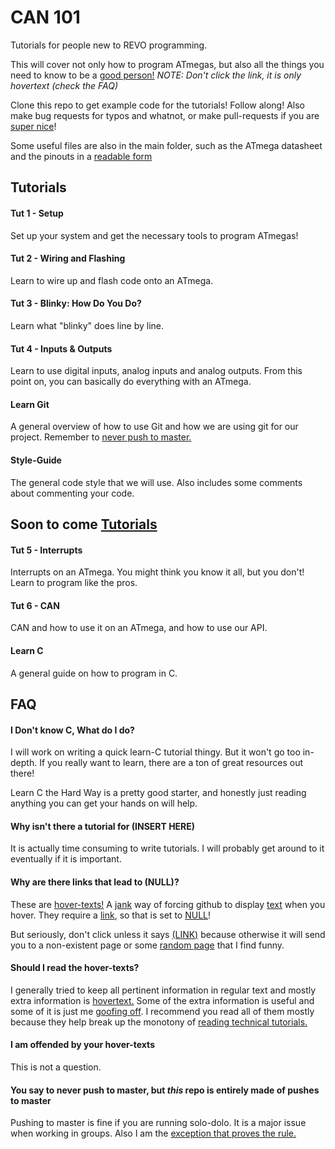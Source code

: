 # CAN 101
Tutorials for people new to REVO programming.

This will cover not only how to program ATmegas, but also all the things you need to know to be a [good person!](NULL "Well, not really. They will probably make you a worse person") 
*NOTE: Don't click the link, it is only hovertext (check the FAQ)*

Clone this repo to get example code for the tutorials! Follow along! Also make bug requests for typos and whatnot, or make pull-requests if you are [super nice](NULL "<3")!

Some useful files are also in the main folder, such as the ATmega datasheet and the pinouts in a [readable form](NULL "The datasheet has a terrible format for the pinouts, and it is really hard to read. I painstakingly transcribed them into a text document.")

## Tutorials
#### Tut 1 - Setup
Set up your system and get the necessary tools to program ATmegas!

#### Tut 2 - Wiring and Flashing
Learn to wire up and flash code onto an ATmega. 

#### Tut 3 - Blinky: How Do You Do?
Learn what "blinky" does line by line.

#### Tut 4 - Inputs & Outputs
Learn to use digital inputs, analog inputs and analog outputs. From this point on, you can basically do everything with an ATmega.

#### Learn Git
A general overview of how to use Git and how we are using git for our project. Remember to [never push to master.](null "DON'T DO IT!")

#### Style-Guide
The general code style that we will use. Also includes some comments about commenting your code. 

## Soon to come [Tutorials](null "Maybe")

#### Tut 5 - Interrupts
Interrupts on an ATmega. You might think you know it all, but you don't! Learn to program like the pros. 

#### Tut 6 - CAN
CAN and how to use it on an ATmega, and how to use our API. 

#### Learn C
A general guide on how to program in C.

## FAQ
#### I Don't know C, What do I do?
I will work on writing a quick learn-C tutorial thingy. But it won't go too in-depth. If you really want to learn, there are a ton of great resources out there!

Learn C the Hard Way is a pretty good starter, and honestly just reading anything you can get your hands on will help.

#### Why isn't there a tutorial for (INSERT HERE)
It is actually time consuming to write tutorials. I will probably get around to it eventually if it is important.

#### Why are there links that lead to (NULL)?
These are [hover-texts!](NULL "Hi I am hovertext") A [jank](null "So jank") way of forcing github to display [text](null "Like me!") when you hover. They require a [link](null "Woops! Not a link"), so that is set to [NULL](null "Null is not a valid link so it breaks! Don't click it!")! 

But seriously, don't click unless it says [(LINK)](https://www.youtube.com/watch?v=dQw4w9WgXcQ "See, you can click now!") because otherwise it will send you to a non-existent page or some [random page](http://www.findtheinvisiblecow.com/ "cow? Cow? COW! COW! COW COW COW!!!!") that I find funny.

#### Should I read the hover-texts?
I generally tried to keep all pertinent information in regular text and mostly extra information is [hovertext.](null "Like the fact that I used to own a rabbit.") Some of the extra information is useful and some of it is just me [goofing off](null "I am a serious person and I demand respect!"). I recommend you read all of them mostly because they help break up the monotony of [reading technical tutorials.](null "They are like novels that don't have a plot and kinda just spend the entire book describing the room the main character is sitting in at a great depth.")

#### I am offended by your hover-texts
This is not a question. 

#### You say to never push to master, but *this* repo is entirely made of pushes to master
Pushing to master is fine if you are running solo-dolo. It is a major issue when working in groups. Also I am the [exception that proves the rule.](null "Not only does this argument not make sense, but I also break things all the time by pushing to Master. I also delete data files at my work all the time by accident. My work just tends to be net-positive that people keep me around, at least for now.")
